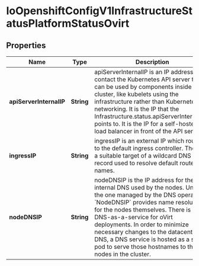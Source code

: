 
# IoOpenshiftConfigV1InfrastructureStatusPlatformStatusOvirt

## Properties
Name | Type | Description | Notes
------------ | ------------- | ------------- | -------------
**apiServerInternalIP** | **String** | apiServerInternalIP is an IP address to contact the Kubernetes API server that can be used by components inside the cluster, like kubelets using the infrastructure rather than Kubernetes networking. It is the IP that the Infrastructure.status.apiServerInternalURI points to. It is the IP for a self-hosted load balancer in front of the API servers. |  [optional]
**ingressIP** | **String** | ingressIP is an external IP which routes to the default ingress controller. The IP is a suitable target of a wildcard DNS record used to resolve default route host names. |  [optional]
**nodeDNSIP** | **String** | nodeDNSIP is the IP address for the internal DNS used by the nodes. Unlike the one managed by the DNS operator, &#x60;NodeDNSIP&#x60; provides name resolution for the nodes themselves. There is no DNS-as-a-service for oVirt deployments. In order to minimize necessary changes to the datacenter DNS, a DNS service is hosted as a static pod to serve those hostnames to the nodes in the cluster. |  [optional]



